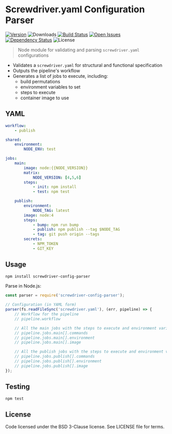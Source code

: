 # Screwdriver.yaml Configuration Parser
[![Version][npm-image]][npm-url] ![Downloads][downloads-image] [![Build Status][status-image]][status-url] [![Open Issues][issues-image]][issues-url] [![Dependency Status][daviddm-image]][daviddm-url] ![License][license-image]

> Node module for validating and parsing `screwdriver.yaml` configurations

 - Validates a `screwdriver.yaml` for structural and functional specification
 - Outputs the pipeline's workflow
 - Generates a list of jobs to execute, including:
     - build permutations
     - environment variables to set
     - steps to execute
     - container image to use

## YAML

```yaml
workflow:
    - publish

shared:
    environment:
        NODE_ENV: test

jobs:
    main:
        image: node:{{NODE_VERSION}}
        matrix:
            NODE_VERSION: [4,5,6]
        steps:
            - init: npm install
            - test: npm test

    publish:
        environment:
            NODE_TAG: latest
        image: node:4
        steps:
            - bump: npm run bump
            - publish: npm publish --tag $NODE_TAG
            - tag: git push origin --tags
        secrets:
            - NPM_TOKEN
            - GIT_KEY
```

## Usage

```bash
npm install screwdriver-config-parser
```

Parse in Node.js:

```javascript
const parser = require('screwdriver-config-parser');

// Configuration (in YAML form)
parser(fs.readFileSync('screwdriver.yaml'), (err, pipeline) => {
    // Workflow for the pipeline
    // pipeline.workflow

    // All the main jobs with the steps to execute and environment variables to set
    // pipeline.jobs.main[].commands
    // pipeline.jobs.main[].environment
    // pipeline.jobs.main[].image

    // All the publish jobs with the steps to execute and environment variables to set
    // pipeline.jobs.publish[].commands
    // pipeline.jobs.publish[].environment
    // pipeline.jobs.publish[].image
});
```

## Testing

```bash
npm test
```

## License

Code licensed under the BSD 3-Clause license. See LICENSE file for terms.

[npm-image]: https://img.shields.io/npm/v/screwdriver-config-parser.svg
[npm-url]: https://npmjs.org/package/screwdriver-config-parser
[downloads-image]: https://img.shields.io/npm/dt/screwdriver-config-parser.svg
[license-image]: https://img.shields.io/npm/l/screwdriver-config-parser.svg
[issues-image]: https://img.shields.io/github/issues/screwdriver-cd/screwdriver.svg
[issues-url]: https://github.com/screwdriver-cd/screwdriver/issues
[status-image]: https://cd.screwdriver.cd/pipelines/18/badge
[status-url]: https://cd.screwdriver.cd/pipelines/18
[daviddm-image]: https://david-dm.org/screwdriver-cd/config-parser.svg?theme=shields.io
[daviddm-url]: https://david-dm.org/screwdriver-cd/config-parser
